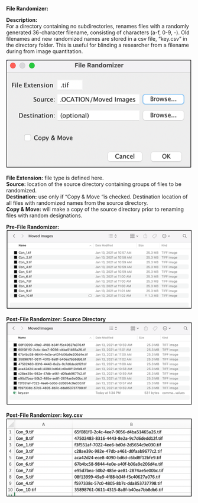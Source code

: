 **File Randomizer:**

**Description:** <br>
For a directory containing no subdirectories, renames files with a randomly generated 36-character filename, consisting of characters (a-f, 0-9, -). Old filenames and new randomized names are stored in a csv file, “key.csv” in the directory folder. This is useful for blinding a researcher from a filename during from image quantitation. <br>

![image](Images/Randomizer_gui.png)

**File Extension:** file type is defined here.<br>
**Source:** location of the source directory containing groups of files to be randomized.<br>
**Destination:** use only if “Copy & Move “is checked. Destination location of all files with randomized names from the source directory.<br>
**Copy & Move:** will make a copy of the source directory prior to renaming files with random designations.<br>

**Pre-File Randomizer:**<br>
![image](Images/randomizer_1.png)

**Post-File Randomizer: Source Directory**<br>
![image](Images/randomizer_2.png)

**Post-File Randomizer: key.csv**<br>
![image](Images/randomizer_3.png)
